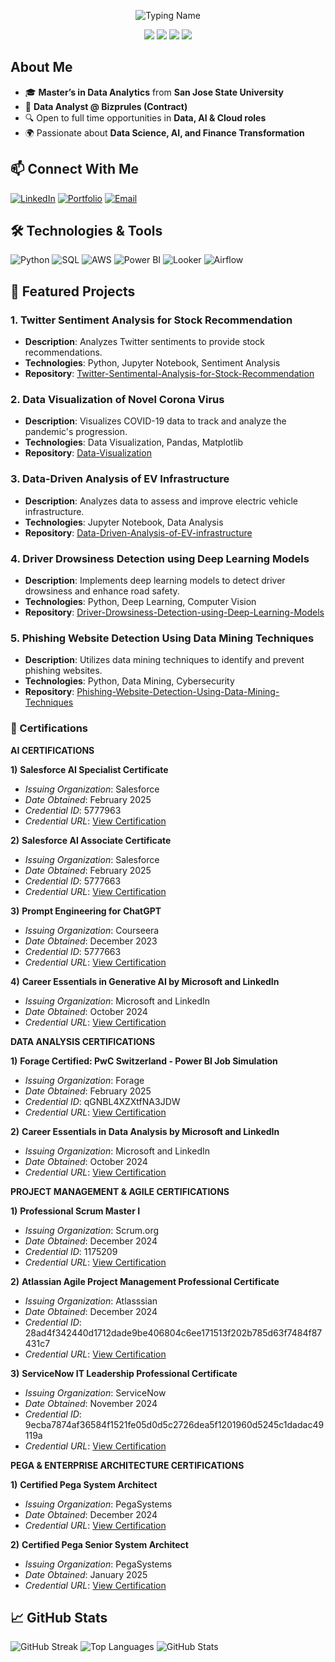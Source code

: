 <p align="center">
  <img src="https://readme-typing-svg.demolab.com?font=Fira+Code&weight=600&size=30&duration=3000&pause=500&color=87CEEB&center=true&vCenter=true&width=700&height=50&lines=Rohan+Mayukh+Ungarala" alt="Typing Name">
</p>

<p align="center">
  <img src="https://img.shields.io/badge/Lifelong_Learner_and_Innovator-FF6347?style=for-the-badge&logo=riseup&logoColor=white" />
  <img src="https://img.shields.io/badge/Passionate_About_Data,_AI,_and_Cloud-FF9800?style=for-the-badge&logo=aws&logoColor=white" />
  <img src="https://img.shields.io/badge/Building_Impactful_Tech_Solutions-4CAF50?style=for-the-badge&logo=github&logoColor=white" />
  <img src="https://img.shields.io/badge/Continuously_Expanding_My_Knowledge-1E90FF?style=for-the-badge&logo=python&logoColor=white" />
</p>

## About Me
- 🎓 **Master’s in Data Analytics** from **San Jose State University**
- 💼 **Data Analyst @ Bizprules (Contract)**
- 🔍 Open to full time opportunities in **Data, AI & Cloud roles**
- 🌍 Passionate about **Data Science, AI, and Finance Transformation**

## 📫 Connect With Me
[![LinkedIn](https://img.shields.io/badge/-LinkedIn-blue?style=flat&logo=Linkedin)](https://www.linkedin.com/in/mayukh-u/)
[![Portfolio](https://img.shields.io/badge/-Portfolio-181717?style=flat&logo=github)](https://github.com/RohanUngarala)
[![Email](https://img.shields.io/badge/-Email-c14438?style=flat&logo=gmail&logoColor=white)](mailto:rohanmayukh@gmail.com)

## 🛠️ Technologies & Tools
![Python](https://img.shields.io/badge/-Python-333?style=flat&logo=python)
![SQL](https://img.shields.io/badge/-SQL-333?style=flat&logo=postgresql)
![AWS](https://img.shields.io/badge/-AWS-232F3E?style=flat&logo=amazon-aws)
![Power BI](https://img.shields.io/badge/-Power%20BI-F2C811?style=flat&logo=power-bi)
![Looker](https://img.shields.io/badge/-Looker-4285F4?style=flat&logo=looker)
![Airflow](https://img.shields.io/badge/-Airflow-017CEE?style=flat&logo=apache-airflow)


## 📂 Featured Projects

### 1. Twitter Sentiment Analysis for Stock Recommendation
- **Description**: Analyzes Twitter sentiments to provide stock recommendations.
- **Technologies**: Python, Jupyter Notebook, Sentiment Analysis
- **Repository**: [Twitter-Sentimental-Analysis-for-Stock-Recommendation](https://github.com/RohanUngarala/Twitter-Sentimental-Analysis-for-Stock-Recommendation)

### 2. Data Visualization of Novel Corona Virus
- **Description**: Visualizes COVID-19 data to track and analyze the pandemic's progression.
- **Technologies**: Data Visualization, Pandas, Matplotlib
- **Repository**: [Data-Visualization](https://github.com/RohanUngarala/Data-Visualization)

### 3. Data-Driven Analysis of EV Infrastructure
- **Description**: Analyzes data to assess and improve electric vehicle infrastructure.
- **Technologies**: Jupyter Notebook, Data Analysis
- **Repository**: [Data-Driven-Analysis-of-EV-infrastructure](https://github.com/RohanUngarala/Data-Driven-Analysis-of-EV-infrastructure)

### 4. Driver Drowsiness Detection using Deep Learning Models
- **Description**: Implements deep learning models to detect driver drowsiness and enhance road safety.
- **Technologies**: Python, Deep Learning, Computer Vision
- **Repository**: [Driver-Drowsiness-Detection-using-Deep-Learning-Models](https://github.com/RohanUngarala/Driver-Drowsiness-Detection-using-Deep-Learning-Models)

### 5. Phishing Website Detection Using Data Mining Techniques
- **Description**: Utilizes data mining techniques to identify and prevent phishing websites.
- **Technologies**: Python, Data Mining, Cybersecurity
- **Repository**: [Phishing-Website-Detection-Using-Data-Mining-Techniques](https://github.com/RohanUngarala/Phishing-Website-Detection-Using-Data-Mining-Techniques)


### 📜 Certifications

**AI CERTIFICATIONS**

**1)** **Salesforce AI Specialist Certificate**
  - *Issuing Organization*: Salesforce
  - *Date Obtained*: February 2025
  - *Credential ID*: 5777963
  - *Credential URL*: [View Certification](https://trailhead.salesforce.com/en/credentials/verification/)

**2)** **Salesforce AI Associate Certificate**
  - *Issuing Organization*: Salesforce
  - *Date Obtained*: February 2025
  - *Credential ID*: 5777663
  - *Credential URL*: [View Certification](https://trailhead.salesforce.com/en/credentials/verification/)

**3)** **Prompt Engineering for ChatGPT**
  - *Issuing Organization*: Courseera
  - *Date Obtained*: December 2023
  - *Credential ID*: 5777663
  - *Credential URL*: [View Certification](https://www.coursera.org/account/accomplishments/verify/UKARZMF5QBW4)

**4)** **Career Essentials in Generative AI by Microsoft and LinkedIn**
  - *Issuing Organization*: Microsoft and LinkedIn 
  - *Date Obtained*: October 2024
  - *Credential URL*: [View Certification](https://www.linkedin.com/learning/certificates/8d3822db366273805f3d3001ef78012cb1d45f5a8f6f2c8ac337713e587a5460?lipi=urn%3Ali%3Apage%3Ad_flagship3_profile_view_base_certifications_details%3BZ4miJEeCRdi8i7j0qxrTBg%3D%3D)

**DATA ANALYSIS CERTIFICATIONS**

**1)** **Forage Certified: PwC Switzerland - Power BI Job Simulation**
  - *Issuing Organization*: Forage
  - *Date Obtained*: February 2025
  - *Credential ID*: qGNBL4XZXtfNA3JDW
  - *Credential URL*: [View Certification](https://forage-uploads-prod.s3.amazonaws.com/completion-certificates/4sLyCPgmsy8DA6Dh3/a87GpgE6tiku7q3gu_4sLyCPgmsy8DA6Dh3_rrgJJTCiqqiWAQWSL_1740180306371_completion_certificate.pdf)

**2)** **Career Essentials in Data Analysis by Microsoft and LinkedIn**
  - *Issuing Organization*: Microsoft and LinkedIn 
  - *Date Obtained*: October 2024
  - *Credential URL*: [View Certification](https://www.linkedin.com/learning/certificates/296c9e86dad607994204dffb47d1b01f7b459ff71432b38e614ddb185a3933ad?lipi=urn%3Ali%3Apage%3Ad_flagship3_profile_view_base_certifications_details%3BZ4miJEeCRdi8i7j0qxrTBg%3D%3D)

**PROJECT MANAGEMENT & AGILE CERTIFICATIONS**

**1)** **Professional Scrum Master I**
  - *Issuing Organization*: Scrum.org
  - *Date Obtained*: December 2024
  - *Credential ID*: 1175209
  - *Credential URL*: [View Certification](https://scrum.org/certificates/1175209)

**2)** **Atlassian Agile Project Management Professional Certificate**
  - *Issuing Organization*: Atlasssian
  - *Date Obtained*: December 2024
  - *Credential ID*: 28ad4f342440d1712dade9be406804c6ee171513f202b785d63f7484f87431c7
  - *Credential URL*: [View Certification](https://www.linkedin.com/learning/certificates/28ad4f342440d1712dade9be406804c6ee171513f202b785d63f7484f87431c7?lipi=urn%3Ali%3Apage%3Ad_flagship3_profile_view_base_certifications_details%3BZ4miJEeCRdi8i7j0qxrTBg%3D%3D)

**3)** **ServiceNow IT Leadership Professional Certificate**
  - *Issuing Organization*: ServiceNow
  - *Date Obtained*: November 2024
  - *Credential ID*: 9ecba7874af36584f1521fe05d0d5c2726dea5f1201960d5245c1dadac49119a
  - *Credential URL*: [View Certification](https://www.linkedin.com/learning/certificates/9ecba7874af36584f1521fe05d0d5c2726dea5f1201960d5245c1dadac49119a?lipi=urn%3Ali%3Apage%3Ad_flagship3_profile_view_base_certifications_details%3BZ4miJEeCRdi8i7j0qxrTBg%3D%3D)

**PEGA & ENTERPRISE ARCHITECTURE CERTIFICATIONS**

**1)** **Certified Pega System Architect**
  - *Issuing Organization*: PegaSystems
  - *Date Obtained*: December 2024
  - *Credential URL*: [View Certification](https://accounts.pega.com/profile/RohanNagaVenkataU17358360/share/BPEGACPSA23V1-PEGACPSA23V1)

**2)** **Certified Pega Senior System Architect**
  - *Issuing Organization*: PegaSystems
  - *Date Obtained*: January 2025
  - *Credential URL*: [View Certification](https://accounts.pega.com/profile/RohanNagaVenkataU17358360/share/BPEGACPSSA23V1-PEGACPSSA23V1)







## 📈 GitHub Stats
![GitHub Streak](https://streak-stats.demolab.com?user=RohanUngarala&theme=dark&hide_border=true)
![Top Languages](https://github-readme-stats.vercel.app/api/top-langs/?username=RohanUngarala&layout=compact&theme=dark)
![GitHub Stats](https://github-readme-stats.vercel.app/api?username=RohanUngarala&show_icons=true&theme=dark)


